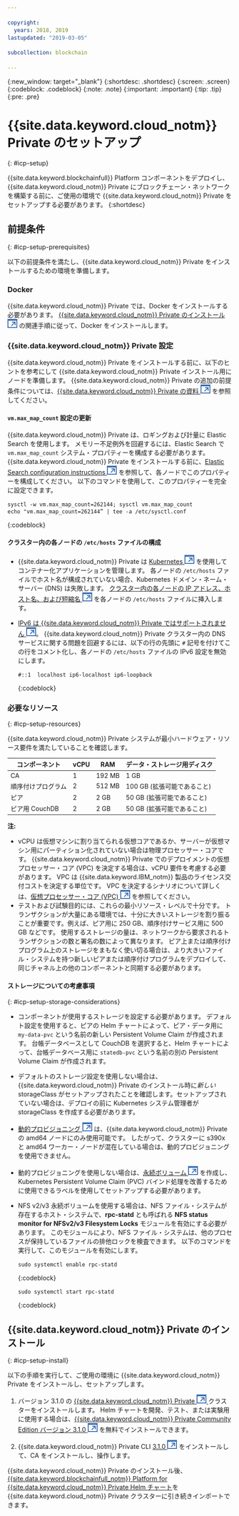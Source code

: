 ```yaml
---

copyright:
  years: 2018, 2019
lastupdated: "2019-03-05"

subcollection: blockchain

---
```


{:new_window: target="_blank"}
{:shortdesc: .shortdesc}
{:screen: .screen}
{:codeblock: .codeblock}
{:note: .note}
{:important: .important}
{:tip: .tip}
{:pre: .pre}

# {{site.data.keyword.cloud_notm}} Private のセットアップ
{: #icp-setup}

{{site.data.keyword.blockchainfull}} Platform コンポーネントをデプロイし、{{site.data.keyword.cloud_notm}} Private にブロックチェーン・ネットワークを構築する前に、ご使用の環境で {{site.data.keyword.cloud_notm}} Private をセットアップする必要があります。
{:shortdesc}

## 前提条件
{: #icp-setup-prerequisites}

以下の前提条件を満たし、{{site.data.keyword.cloud_notm}} Private をインストールするための環境を準備します。

### Docker
{{site.data.keyword.cloud_notm}} Private では、Docker をインストールする必要があります。 [{{site.data.keyword.cloud_notm}} Private のインストール ![外部リンク・アイコン](images/external_link.svg "外部リンク・アイコン")](https://www.ibm.com/support/knowledgecenter/en/SSBS6K_3.1.0/installing/install.html " {{site.data.keyword.cloud_notm}} Private のインストール") の関連手順に従って、Docker をインストールします。

### {{site.data.keyword.cloud_notm}} Private 設定
{{site.data.keyword.cloud_notm}} Private をインストールする前に、以下のヒントを参考にして {{site.data.keyword.cloud_notm}} Private インストール用にノードを準備します。 {{site.data.keyword.cloud_notm}} Private の追加の前提条件については、[{{site.data.keyword.cloud_notm}} Private の資料 ![外部リンク・アイコン](images/external_link.svg "外部リンク・アイコン")](https://www.ibm.com/support/knowledgecenter/en/SSBS6K_3.1.0/installing/prep.html "インストールのためのクラスターの準備") を参照してください。

#### `vm.max_map_count` 設定の更新
{{site.data.keyword.cloud_notm}} Private は、ロギングおよび計量に Elastic Search を使用します。 メモリー不足例外を回避するには、Elastic Search で `vm.max_map_count` システム・プロパティーを構成する必要があります。 {{site.data.keyword.cloud_notm}} Private をインストールする前に、[Elastic Search configuration instructions ![外部リンク・アイコン](images/external_link.svg "外部リンク・アイコン")](https://www.elastic.co/guide/en/elasticsearch/reference/current/vm-max-map-count.html "Virtual memory") を参照して、各ノードでこのプロパティーを構成してください。 以下のコマンドを使用して、このプロパティーを完全に設定できます。

```
sysctl -w vm.max_map_count=262144; sysctl vm.max_map_count
echo "vm.max_map_count=262144” | tee -a /etc/sysctl.conf
```
{:codeblock}

#### クラスター内の各ノードの `/etc/hosts` ファイルの構成

- {{site.data.keyword.cloud_notm}} Private は [Kubernetes ![外部リンク・アイコン](images/external_link.svg "外部リンク・アイコン")](https://kubernetes.io/docs/tutorials/kubernetes-basics/ "Learn Kubernetes Basics") を使用してコンテナー化アプリケーションを管理します。 各ノードの `/etc/hosts` ファイルでホスト名が構成されていない場合、Kubernetes ドメイン・ネーム・サーバー (DNS) は失敗します。 [クラスター内の各ノードの IP アドレス、ホスト名、および短縮名 ![外部リンク・アイコン](images/external_link.svg "外部リンク・アイコン")](https://www.ibm.com/support/knowledgecenter/en/SSBS6K_3.1.0/installing/prep_cluster.html "クラスターの構成") を各ノードの `/etc/hosts` ファイルに挿入します。

- [IPv6 は {{site.data.keyword.cloud_notm}} Private ではサポートされません ![外部リンク・アイコン](images/external_link.svg "外部リンク・アイコン")](https://www.ibm.com/support/knowledgecenter/en/SSBS6K_3.1.0/getting_started/known_issues.html#ipv6 "IPv6 はサポートされない")。 {{site.data.keyword.cloud_notm}} Private クラスター内の DNS サービスに関する問題を回避するには、以下の行の先頭に `#` 記号を付けてこの行をコメント化し、各ノードの `/etc/hosts` ファイルの IPv6 設定を無効にします。
  ```
  #::1  localhost ip6-localhost ip6-loopback
  ```
  {:codeblock}

### 必要なリソース
{: #icp-setup-resources}

{{site.data.keyword.cloud_notm}} Private システムが最小ハードウェア・リソース要件を満たしていることを確認します。

| コンポーネント | vCPU | RAM | データ・ストレージ用ディスク |
|-----------|------|-----|-----------------------|
| CA | 1 |192 MB | 1 GB |
| 順序付けプログラム | 2 | 512 MB | 100 GB (拡張可能であること) |
| ピア | 2 | 2 GB | 50 GB (拡張可能であること) |
| ピア用 CouchDB | 2| 2 GB |50 GB (拡張可能であること) |

 **注:**
 - vCPU は仮想マシンに割り当てられる仮想コアであるか、サーバーが仮想マシン用にパーティション化されていない場合は物理プロセッサー・コアです。 {{site.data.keyword.cloud_notm}} Private でのデプロイメントの仮想プロセッサー・コア (VPC) を決定する場合は、vCPU 要件を考慮する必要があります。 VPC は {{site.data.keyword.IBM_notm}} 製品のライセンス交付コストを決定する単位です。 VPC を決定するシナリオについて詳しくは、[仮想プロセッサー・コア (VPC) ![外部リンク・アイコン](images/external_link.svg "外部リンク・アイコン")](https://www.ibm.com/support/knowledgecenter/en/SS8JFY_9.2.0/com.ibm.lmt.doc/Inventory/overview/c_virtual_processor_core_licenses.html) を参照してください。
 - テストおよび試験目的には、これらの最小リソース・レベルで十分です。 トランザクションが大量にある環境では、十分に大きいストレージを割り振ることが重要です。例えば、ピア用に 250 GB、順序付けサービス用に 500 GB などです。 使用するストレージの量は、ネットワークから要求されるトランザクションの数と署名の数によって異なります。 ピア上または順序付けプログラム上のストレージをまもなく使い切る場合は、より大きいファイル・システムを持つ新しいピアまたは順序付けプログラムをデプロイして、同じチャネル上の他のコンポーネントと同期する必要があります。

#### ストレージについての考慮事項
{: #icp-setup-storage-considerations}

* コンポーネントが使用するストレージを設定する必要があります。 デフォルト設定を使用すると、ピアの Helm チャートによって、ピア・データ用に `my-data-pvc` という名前の新しい Persistent Volume Claim が作成されます。 台帳データベースとして CouchDB を選択すると、Helm チャートによって、台帳データベース用に `statedb-pvc` という名前の別の Persistent Volume Claim が作成されます。
* デフォルトのストレージ設定を使用しない場合は、{{site.data.keyword.cloud_notm}} Private のインストール時に*新しい* storageClass がセットアップされたことを確認します。セットアップされていない場合は、デプロイの前に Kubernetes システム管理者が storageClass を作成する必要があります。
* [動的プロビジョニング ![外部リンク・アイコン](images/external_link.svg "外部リンク・アイコン")](https://kubernetes.io/docs/concepts/storage/dynamic-provisioning/ "動的ボリューム・プロビジョニング") は、{{site.data.keyword.cloud_notm}} Private の amd64 ノードにのみ使用可能です。 したがって、クラスターに s390x と amd64 ワーカー・ノードが混在している場合は、動的プロビジョニングを使用できません。
* 動的プロビジョニングを使用しない場合は、[永続ボリューム ![外部リンク・アイコン](images/external_link.svg "外部リンク・アイコン")](https://kubernetes.io/docs/concepts/storage/persistent-volumes/ "永続ボリューム") を作成し、Kubernetes Persistent Volume Claim (PVC) バインド処理を改善するために使用できるラベルを使用してセットアップする必要があります。
* NFS v2/v3 永続ボリュームを使用する場合は、NFS ファイル・システムが存在するホスト・システムで、**rpc-statd** とも呼ばれる **NFS status monitor for NFSv2/v3 Filesystem Locks** モジュールを有効にする必要があります。 このモジュールにより、NFS ファイル・システムは、他のプロセスが保持しているファイルの排他ロックを検査できます。 以下のコマンドを実行して、このモジュールを有効にします。

  ```
  sudo systemctl enable rpc-statd
  ```
  {:codeblock}

  ```
  sudo systemctl start rpc-statd
  ```
  {:codeblock}

## {{site.data.keyword.cloud_notm}} Private のインストール
{: #icp-setup-install}

以下の手順を実行して、ご使用の環境に {{site.data.keyword.cloud_notm}} Private をインストールし、セットアップします。

1. バージョン 3.1.0 の [{{site.data.keyword.cloud_notm}} Private ![外部リンク・アイコン](images/external_link.svg "外部リンク・アイコン") ](https://www.ibm.com/support/knowledgecenter/en/SSBS6K_3.1.0/kc_welcome_containers.html) クラスターをインストールします。 Helm チャートを開発、テスト、または実験用に使用する場合は、[{{site.data.keyword.cloud_notm}} Private Community Edition バージョン 3.1.0 ![外部リンク・アイコン](images/external_link.svg "外部リンク・アイコン")](https://www.ibm.com/support/knowledgecenter/en/SSBS6K_3.1.0/kc_welcome_containers.html "{{site.data.keyword.cloud_notm}} Private-CE バージョン 3.1.0") を無料でインストールできます。

2. {{site.data.keyword.cloud_notm}} Private CLI [3.1.0 ![外部リンク・アイコン](images/external_link.svg "外部リンク・アイコン")](https://www.ibm.com/support/knowledgecenter/en/SSBS6K_3.1.0/manage_cluster/install_cli.html) をインストールして、CA をインストールし、操作します。

{{site.data.keyword.cloud_notm}} Private のインストール後、[{{site.data.keyword.blockchainfull_notm}} Platform for {{site.data.keyword.cloud_notm}} Private Helm チャート](/docs/services/blockchain/howto/helm_install_icp.html#helm-install)を {{site.data.keyword.cloud_notm}} Private クラスターに引き続きインポートできます。

